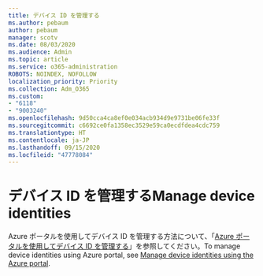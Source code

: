 ```yaml
---
title: デバイス ID を管理する
ms.author: pebaum
author: pebaum
manager: scotv
ms.date: 08/03/2020
ms.audience: Admin
ms.topic: article
ms.service: o365-administration
ROBOTS: NOINDEX, NOFOLLOW
localization_priority: Priority
ms.collection: Adm_O365
ms.custom:
- "6118"
- "9003240"
ms.openlocfilehash: 9d50cca4ca8ef0e034acb934d9e9731be06fe33f
ms.sourcegitcommit: c6692ce0fa1358ec3529e59ca0ecdfdea4cdc759
ms.translationtype: HT
ms.contentlocale: ja-JP
ms.lasthandoff: 09/15/2020
ms.locfileid: "47778084"
---
```

# <a name="manage-device-identities"></a><span data-ttu-id="1b322-102">デバイス ID を管理する</span><span class="sxs-lookup"><span data-stu-id="1b322-102">Manage device identities</span></span>

<span data-ttu-id="1b322-103">Azure ポータルを使用してデバイス ID を管理する方法について、「[Azure ポータルを使用してデバイス ID を管理する](https://docs.microsoft.com/azure/active-directory/devices/device-management-azure-portal)」を参照してください。</span><span class="sxs-lookup"><span data-stu-id="1b322-103">To manage device identities using Azure portal, see [Manage device identities using the Azure portal](https://docs.microsoft.com/azure/active-directory/devices/device-management-azure-portal).</span></span>